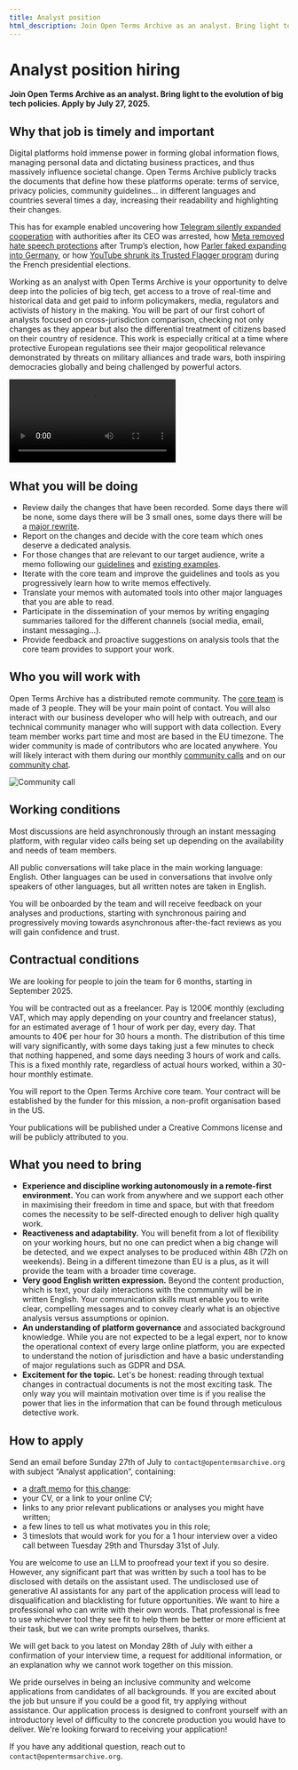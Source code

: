 ```yaml
---
title: Analyst position
html_description: Join Open Terms Archive as an analyst. Bring light to the evolution of big tech policies. Apply by July 27, 2025.
---
```


# Analyst position hiring

**Join Open Terms Archive as an analyst. Bring light to the evolution of big tech policies. Apply by July 27, 2025.**

## Why that job is timely and important

Digital platforms hold immense power in forming global information flows, managing personal data and dictating business practices, and thus massively influence societal change. Open Terms Archive publicly tracks the documents that define how these platforms operate: terms of service, privacy policies, community guidelines… in different languages and countries several times a day, increasing their readability and highlighting their changes.

This has for example enabled uncovering how [Telegram silently expanded cooperation](https://opentermsarchive.org/en/memos/telegram-expands-forbidden-uses-data-disclosure-authorities/) with authorities after its CEO was arrested, how [Meta removed hate speech protections](https://opentermsarchive.org/en/memos/meta-dampens-hate-speech-policy/) after Trump’s election, how [Parler faked expanding into Germany](https://opentermsarchive.org/en/memos/parler-opens-address-germany/), or how [YouTube shrunk its Trusted Flagger program](https://opentermsarchive.org/en/memos/youtube-closes-its-fast-track-content-flagging-program-to-individuals/) during the French presidential elections.

Working as an analyst with Open Terms Archive is your opportunity to delve deep into the policies of big tech, get access to a trove of real-time and historical data and get paid to inform policymakers, media, regulators and activists of history in the making. You will be part of our first cohort of analysts focused on cross-jurisdiction comparison, checking not only changes as they appear but also the differential treatment of citizens based on their country of residence. This work is especially critical at a time where protective European regulations see their major geopolitical relevance demonstrated by threats on military alliances and trade wars, both inspiring democracies globally and being challenged by powerful actors.

<video controls><source src="https://cloud.opentermsarchive.org/index.php/s/QAmqG23RSHpapnr/download/nobel-prize-summit-presentation.mp4#t=22" type="video/mp4"></video>

## What you will be doing

- Review daily the changes that have been recorded. Some days there will be none, some days there will be 3 small ones, some days there will be a [major rewrite](https://github.com/OpenTermsArchive/pga-versions/commit/5faf6e9b5a26035990188bf1fc9365af61411935).
- Report on the changes and decide with the core team which ones deserve a dedicated analysis.
- For those changes that are relevant to our target audience, write a memo following our [guidelines](https://docs.opentermsarchive.org/analysis/reference/copywriting/) and [existing examples](https://opentermsarchive.org/en/memos/).
- Iterate with the core team and improve the guidelines and tools as you progressively learn how to write memos effectively.
- Translate your memos with automated tools into other major languages that you are able to read.
- Participate in the dissemination of your memos by writing engaging summaries tailored for the different channels (social media, email, instant messaging…).
- Provide feedback and proactive suggestions on analysis tools that the core team provides to support your work.

## Who you will work with

Open Terms Archive has a distributed remote community. The [core team](https://opentermsarchive.org/en/about/) is made of 3 people. They will be your main point of contact. You will also interact with our business developer who will help with outreach, and our technical community manager who will support with data collection. Every team member works part time and most are based in the EU timezone. The wider community is made of contributors who are located anywhere. You will likely interact with them during our monthly [community calls](https://docs.opentermsarchive.org/community/reference/community-call/) and on our [community chat](https://docs.opentermsarchive.org/community/how-to/join/).

![Community call](https://docs.opentermsarchive.org/community/reference/community-call.jpg)

## Working conditions

Most discussions are held asynchronously through an instant messaging platform, with regular video calls being set up depending on the availability and needs of team members.

All public conversations will take place in the main working language: English. Other languages can be used in conversations that involve only speakers of other languages, but all written notes are taken in English.

You will be onboarded by the team and will receive feedback on your analyses and productions, starting with synchronous pairing and progressively moving towards asynchronous after-the-fact reviews as you will gain confidence and trust.

## Contractual conditions

We are looking for people to join the team for 6 months, starting in September 2025.

You will be contracted out as a freelancer. Pay is 1200€ monthly (excluding VAT, which may apply depending on your country and freelancer status), for an estimated average of 1 hour of work per day, every day. That amounts to 40€ per hour for 30 hours a month. The distribution of this time will vary significantly, with some days taking just a few minutes to check that nothing happened, and some days needing 3 hours of work and calls. This is a fixed monthly rate, regardless of actual hours worked, within a 30-hour monthly estimate.

You will report to the Open Terms Archive core team. Your contract will be established by the funder for this mission, a non-profit organisation based in the US.

Your publications will be published under a Creative Commons license and will be publicly attributed to you.

## What you need to bring

- **Experience and discipline working autonomously in a remote-first environment.** You can work from anywhere and we support each other in maximising their freedom in time and space, but with that freedom comes the necessity to be self-directed enough to deliver high quality work.
- **Reactiveness and adaptability.** You will benefit from a lot of flexibility on your working hours, but no one can predict when a big change will be detected, and we expect analyses to be produced within 48h (72h on weekends). Being in a different timezone than EU is a plus, as it will provide the team with a broader time coverage.
- **Very good English written expression.** Beyond the content production, which is text, your daily interactions with the community will be in written English. Your communication skills must enable you to write clear, compelling messages and to convey clearly what is an objective analysis versus assumptions or opinion.
- **An understanding of platform governance** and associated background knowledge. While you are not expected to be a legal expert, nor to know the operational context of every large online platform, you are expected to understand the notion of jurisdiction and have a basic understanding of major regulations such as GDPR and DSA.
- **Excitement for the topic.** Let's be honest: reading through textual changes in contractual documents is not the most exciting task. The only way you will maintain motivation over time is if you realise the power that lies in the information that can be found through meticulous detective work.

## How to apply

Send an email before Sunday 27th of July to `contact@opentermsarchive.org` with subject “Analyst application”, containing:

- a [draft memo](https://docs.opentermsarchive.org/analysis/reference/copywriting/) for [this change](https://github.com/OpenTermsArchive/pga-versions/commit/5c4741bf3205c80defe32bffbe097344745b51b0):
- your CV, or a link to your online CV;
- links to any prior relevant publications or analyses you might have written;
- a few lines to tell us what motivates you in this role;
- 3 timeslots that would work for you for a 1 hour interview over a video call between Tuesday 29th and Thursday 31st of July.

You are welcome to use an LLM to proofread your text if you so desire. However, any significant part that was written by such a tool has to be disclosed with details on the assistant used. The undisclosed use of generative AI assistants for any part of the application process will lead to disqualification and blacklisting for future opportunities. We want to hire a professional who can write with their own words. That professional is free to use whichever tool they see fit to help them be better or more efficient at their task, but we can write prompts ourselves, thanks.

We will get back to you latest on Monday 28th of July with either a confirmation of your interview time, a request for additional information, or an explanation why we cannot work together on this mission.

We pride ourselves in being an inclusive community and welcome applications from candidates of all backgrounds. If you are excited about the job but unsure if you could be a good fit, try applying without assistance. Our application process is designed to confront yourself with an introductory level of difficulty to the concrete production you would have to deliver. We're looking forward to receiving your application!

If you have any additional question, reach out to `contact@opentermsarchive.org`.

